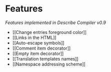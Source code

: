 # Features
_Features implemented in Describe Compiler v0.9_

* [[Change entries foreground color]]
* [[Links in the HTML]]
* [[Auto-escape symbols]]
* [[Comment item decorator]]
* [[Empty item decorator]]
* [[Translation templates names]]
* [[Namespace addressing scheme]]
